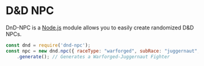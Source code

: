 <title>Welcome</title>
<link rel="stylesheet" type="text/css" href="topNav.css">
<link rel="stylesheet" type="text/css" href="style.css">


# D&D NPC
<p>DnD-NPC is a <a href="https://nodejs.org">Node.js</a> module allows you to easily create randomized D&D NPCs.</p>

```js
const dnd = require('dnd-npc');
const npc = new dnd.npc({ raceType: "warforged", subRace: "juggernaut", roleType: "fighter"})
	.generate(); // Generates a Warforged-Juggernaut Fighter
```
